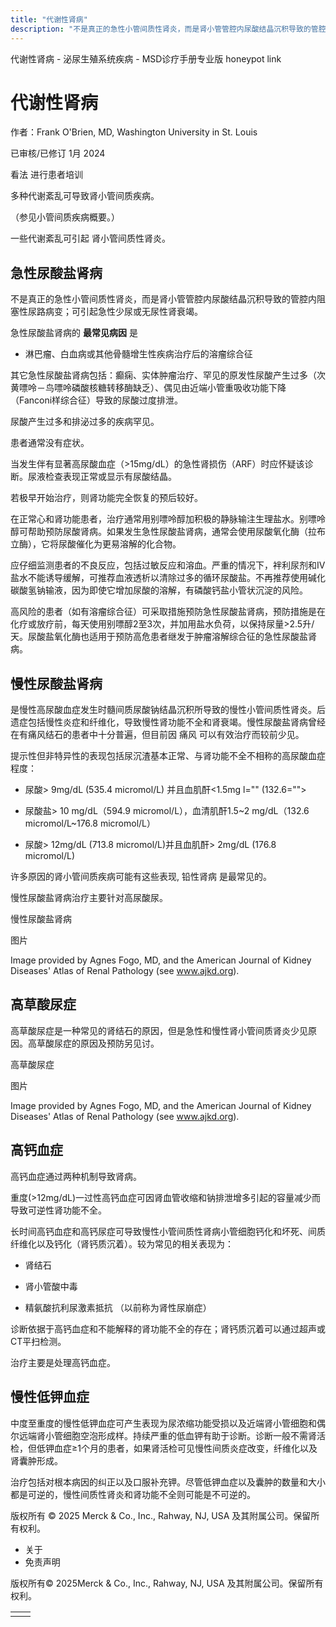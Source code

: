 ```yaml
---
title: "代谢性肾病"
description: "不是真正的急性小管间质性肾炎，而是肾小管管腔内尿酸结晶沉积导致的管腔内阻塞性尿路病变；可引起急性少尿或无尿性肾衰竭。"
---
```


﻿代谢性肾病 \- 泌尿生殖系统疾病 \- MSD诊疗手册专业版 honeypot link

# 代谢性肾病

作者：Frank O'Brien, MD, Washington University in St. Louis

已审核/已修订 1月 2024

看法 进行患者培训

多种代谢紊乱可导致肾小管间质疾病。

（参见小管间质疾病概要。）

一些代谢紊乱可引起 肾小管间质性肾炎。

## 急性尿酸盐肾病

不是真正的急性小管间质性肾炎，而是肾小管管腔内尿酸结晶沉积导致的管腔内阻塞性尿路病变；可引起急性少尿或无尿性肾衰竭。

急性尿酸盐肾病的 **最常见病因** 是

- 淋巴瘤、白血病或其他骨髓增生性疾病治疗后的溶瘤综合征


其它急性尿酸盐肾病包括：癫痫、实体肿瘤治疗、罕见的原发性尿酸产生过多（次黄嘌呤－鸟嘌呤磷酸核糖转移酶缺乏）、偶见由近端小管重吸收功能下降（Fanconi样综合征）导致的尿酸过度排泄。

尿酸产生过多和排泌过多的疾病罕见。

患者通常没有症状。

当发生伴有显著高尿酸血症（>15mg/dL）的急性肾损伤（ARF）时应怀疑该诊断。尿液检查表现正常或显示有尿酸结晶。

若极早开始治疗，则肾功能完全恢复的预后较好。

在正常心和肾功能患者，治疗通常用别嘌呤醇加积极的静脉输注生理盐水。别嘌呤醇可帮助预防尿酸肾病。如果发生急性尿酸盐肾病，通常会使用尿酸氧化酶（拉布立酶），它将尿酸催化为更易溶解的化合物。

应仔细监测患者的不良反应，包括过敏反应和溶血。严重的情况下，袢利尿剂和IV盐水不能诱导缓解，可推荐血液透析以清除过多的循环尿酸盐。不再推荐使用碱化碳酸氢钠输液，因为即使它增加尿酸的溶解，有磷酸钙盐小管状沉淀的风险。

高风险的患者（如有溶瘤综合征）可采取措施预防急性尿酸盐肾病，预防措施是在化疗或放疗前，每天使用别嘌醇2至3次，并加用盐水负荷，以保持尿量>2.5升/天。尿酸盐氧化酶也适用于预防高危患者继发于肿瘤溶解综合征的急性尿酸盐肾病。

## 慢性尿酸盐肾病

是慢性高尿酸血症发生时髓间质尿酸钠结晶沉积所导致的慢性小管间质性肾炎。后遗症包括慢性炎症和纤维化，导致慢性肾功能不全和肾衰竭。慢性尿酸盐肾病曾经在有痛风结石的患者中十分普遍，但目前因 痛风 可以有效治疗而较前少见。

提示性但非特异性的表现包括尿沉渣基本正常、与肾功能不全不相称的高尿酸血症程度：

- 尿酸\> 9mg/dL (535.4 micromol/L) 并且血肌酐<1.5mg l="" (132.6="">

- 尿酸盐\> 10 mg/dL（594.9 micromol/L），血清肌酐1.5~2 mg/dL（132.6 micromol/L~176.8 micromol/L）

- 尿酸\> 12mg/dL (713.8 micromol/L)并且血肌酐> 2mg/dL (176.8 micromol/L)


许多原因的肾小管间质疾病可能有这些表现, 铅性肾病 是最常见的。

慢性尿酸盐肾病治疗主要针对高尿酸尿。

慢性尿酸盐肾病



图片

Image provided by Agnes Fogo, MD, and the American Journal of Kidney Diseases' Atlas of Renal Pathology (see www.ajkd.org).

## 高草酸尿症

高草酸尿症是一种常见的肾结石的原因，但是急性和慢性肾小管间质肾炎少见原因。高草酸尿症的原因及预防另见讨。

高草酸尿症



图片

Image provided by Agnes Fogo, MD, and the American Journal of Kidney Diseases' Atlas of Renal Pathology (see www.ajkd.org).

## 高钙血症

高钙血症通过两种机制导致肾病。

重度(>12mg/dL)一过性高钙血症可因肾血管收缩和钠排泄增多引起的容量减少而导致可逆性肾功能不全。

长时间高钙血症和高钙尿症可导致慢性小管间质性肾病小管细胞钙化和坏死、间质纤维化以及钙化（肾钙质沉着）。较为常见的相关表现为：

- 肾结石

- 肾小管酸中毒

- 精氨酸抗利尿激素抵抗 （以前称为肾性尿崩症）


诊断依据于高钙血症和不能解释的肾功能不全的存在；肾钙质沉着可以通过超声或CT平扫检测。

治疗主要是处理高钙血症。

## 慢性低钾血症

中度至重度的慢性低钾血症可产生表现为尿浓缩功能受损以及近端肾小管细胞和偶尔远端肾小管细胞空泡形成样。持续严重的低血钾有助于诊断。诊断一般不需肾活检，但低钾血症≥1个月的患者，如果肾活检可见慢性间质炎症改变，纤维化以及肾囊肿形成。

治疗包括对根本病因的纠正以及口服补充钾。尽管低钾血症以及囊肿的数量和大小都是可逆的，慢性间质性肾炎和肾功能不全则可能是不可逆的。



版权所有 © 2025
Merck & Co., Inc., Rahway, NJ, USA 及其附属公司。保留所有权利。

- 关于
- 免责声明

版权所有© 2025Merck & Co., Inc., Rahway, NJ, USA 及其附属公司。保留所有权利。

|     |     |
| --- | --- |
|  |  |